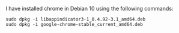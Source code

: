 I have installed chrome in Debian 10 using the following commands:

```sudo dpkg -i libappindicator3-1_0.4.92-3.1_amd64.deb```   
```sudo dpkg -i google-chrome-stable_current_amd64.deb```  


